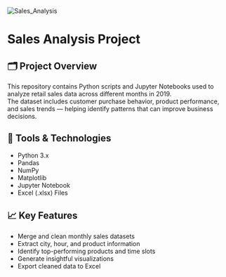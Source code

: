 ![Sales_Analysis](https://www.finereport.com/en/wp-content/uploads/2020/06/2020062201I-1536x864.png)
# Sales Analysis Project

## 🗂️ Project Overview  
This repository contains Python scripts and Jupyter Notebooks used to analyze retail sales data across different months in 2019.  
The dataset includes customer purchase behavior, product performance, and sales trends — helping identify patterns that can improve business decisions.

## 🧰 Tools & Technologies  
- Python 3.x  
- Pandas  
- NumPy  
- Matplotlib  
- Jupyter Notebook  
- Excel (.xlsx) Files  

## 📈 Key Features  
- Merge and clean monthly sales datasets  
- Extract city, hour, and product information  
- Identify top-performing products and time slots  
- Generate insightful visualizations  
- Export cleaned data to Excel




